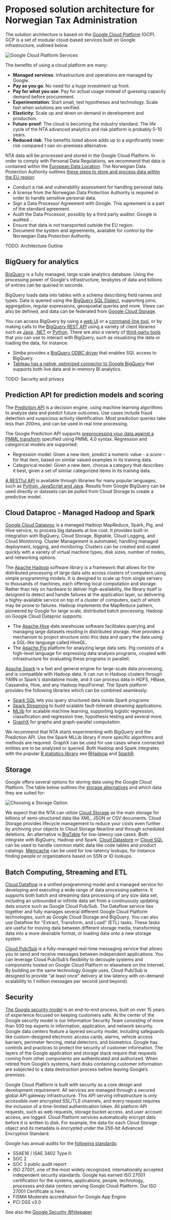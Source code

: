 # Proposed solution architecture for Norwegian Tax Administration

The solution architecture is based on the [Google Cloud Platform](https://cloud.google.com/) (GCP). GCP is a set of modular cloud-based services built on Google infrastructure, outlined below.

![Google Cloud Platform Services](GoogleCloudPlatform.png)

The benefits of using a cloud platform are many:
* **Managed services**: Infrastructure and operations are managed by Google.
* **Pay as you go**: No need for a huge investment up front.
* **Pay for what you use**: Pay for actual usage instead of guessing capacity demand before procurement.
* **Experimentation**: Start small, test hypotheses and technology. Scale fast when solutions are verified.
* **Elasticity**: Scale up and down on demand in development and production.
* **Future-proof**: The cloud is becoming the industry standard. The life cycle of the NTA advanced analytics and risk platform is probably 5-10 years.
* **Reduced risk**: The benefits listed above adds up to a significantly lower risk compared t oan on-premises alternative.

NTA data will be processed and stored in the Google Cloud Platform. In order to comply with  Personal Data Regulations, we recommend that data is contained within the [European Data Location](http://googlecloudplatform.blogspot.no/2015/04/take-your-big-data-to-new-places-with-Google-BigQuery.html). The Norwegian Data Protection Authority outlines [these steps to store and process data within the EU region](http://www.datatilsynet.no/Teknologi/Skytjenester---Cloud-Computing/):
* Conduct a risk and vulnerability assessment for handling personal data.
 * A license from the Norwegian Data Protection Authority is required in order to handle sensitive personal data.
* Sign a Data Processor Agreement with Google. This agreement is a part of the standard agreement.
* Audit the Data Processor, possibly by a third party auditor. Google is audited ..
* Ensure that data is not transported outside the EU region.
* Document the system and agreements, available for control by the Norwegian Data Protection Authority.

TODO: Architecture Outline

## BigQuery for analytics
[BigQuery](https://cloud.google.com/bigquery/) is a fully managed, large scale analytics database. Using the processing power of Google's infrastructure, terabytes of data and billions of entries can be queried in seconds.

BigQuery loads data into tables with a schema describing field names and types. Data is queried using the [BigQuery SQL Dialect](https://cloud.google.com/bigquery/query-reference), supporting joins, aggregation, regular expressions, geospoatial queries and more. Views can also be defined, and data can be federated from [Google Cloud Storage](https://cloud.google.com/storage/).

You can access BigQuery by using a [web UI](https://bigquery.cloud.google.com/) or a [command-line tool](https://cloud.google.com/bigquery/docs/cli_tool), or by making calls to the [BigQuery REST API](https://cloud.google.com/bigquery/docs/reference/v2) using a variety of client libraries such as [Java](https://developers.google.com/api-client-library/java/apis/bigquery/v2), [.NET](https://developers.google.com/api-client-library/dotnet/get_started) or [Python](https://developers.google.com/api-client-library/python/). There are also a variety of [third-party tools](https://cloud.google.com/bigquery/third-party-tools) that you can use to interact with BigQuery, such as visualizing the data or loading the data, for instance:
* Simba provides a [BigQuery ODBC driver](http://www.simba.com/drivers/bigquery-odbc-jdbc/) that enables SQL access to BigQuery.
* [Tableau has a native, optimized connector to Google BigQuery](http://www.tableau.com/solutions/google-bigquery) that supports both live data and in-memory BI analytics.

TODO: Security and privacy

## Prediction API for prediction models and scoring
The [Prediction API](https://cloud.google.com/prediction/) is a decision engine, using machine learning algorithms to analyze data and predict future outcomes. Use cases include fraud detection and suspicious activity identification. Most prediction queries take less than 200ms, and can be used in real time processing.

The Google Prediction API supports [preprocessing your data against a PMML transform](https://cloud.google.com/prediction/docs/pmml-schema) specified using PMML 4.0 syntax. Regression and categorical models are supported:
* Regression model: Given a new item, predict a numeric value - a *score* - for that item, based on similar valued examples in its training data.
* Categorical model: Given a new item, choose a category that describes it best, given a set of similar categorized items in its training data.

[A RESTful API](https://cloud.google.com/prediction/docs/reference/v1.6/) is available through libraries for many popular languages, such as [Python, JavaScript and Java](https://cloud.google.com/prediction/docs/libraries#generic). Results from Google BigQuery can be used directly or datasets can be pulled from  Cloud Storage to create a predictive model.

## Cloud Dataproc - Managed Hadoop and Spark
[Google Cloud Dataproc](https://cloud.google.com/dataproc/) is a managed Hadoop MapReduce, Spark, Pig, and Hive service, to process big datasets at low cost. It provides built-in integration with BigQuery, Cloud Storage, Bigtable, Cloud Logging, and Cloud Monitoring. Cluster Management is automated, handling managed deployment, logging, and monitoring. Clusters can be created and scaled quickly with a variety of virtual machine types, disk sizes, number of nodes, and networking options. 

The [Apache Hadoop](https://hadoop.apache.org/) software library is a framework that allows for the distributed processing of large data sets across clusters of computers using simple programming models. It is designed to scale up from single servers to thousands of machines, each offering local computation and storage. Rather than rely on hardware to deliver high-availability, the library itself is designed to detect and handle failures at the application layer, so delivering a highly-available service on top of a cluster of computers, each of which may be prone to failures. Hadoop implements the MapReduce pattern, pioneered by Google for large scale, distributed batch processing. Hadoop on Google Cloud Dataproc supports:
* The [Apache Hive](http://hive.apache.org/) data warehouse software facilitates querying and managing large datasets residing in distributed storage. Hive provides a mechanism to project structure onto this data and query the data using a SQL-like language called HiveQL.
* The [Apache Pig](http://pig.apache.org/) platform for analyzing large data sets. Pig consists of a high-level language for expressing data analysis programs, coupled with infrastructure for evaluating these programs in parallell.

[Apache Spark](http://spark.apache.org/) is a fast and general engine for large-scale data processing, and is compatible with Hadoop data. It can run in Hadoop clusters through YARN or Spark's standalone mode, and it can process data in HDFS, HBase, Cassandra, Hive, and any Hadoop InputFormat. The Spark platform provides the following libraries which can be combined seamlessly:
* [Spark SQL](http://spark.apache.org/sql/) lets you query structured data inside Spark programs
* [Spark Streaming](http://spark.apache.org/streaming/) to build scalable fault-tolerant streaming applications.
* [MLlib](http://spark.apache.org/mllib/) for scalable machine learning, supporting logistic regression, classification and regression tree, hypothesis testing and several more.
* [GraphX](http://spark.apache.org/graphx/) for graphs and graph-parallel computation. 

We recommend that NTA starts experimenting with BigQuery and the Prediction API. Use the Spark MLLib library if more specific algorithms and methods are required. GraphX can be used for use cases where connected entities are to be analyzed or queried. Both Hadoop and Spark integrates with the popular [R statistics library](http://www.revolutionanalytics.com/revolution-r-open) see [RHadoop](https://github.com/RevolutionAnalytics/RHadoop/wiki) and [SparkR](https://spark.apache.org/docs/latest/sparkr.html).

## Storage
Google offers several options for storing data using the Google Cloud Platform. The table below outlines the [storage alternatives](https://cloud.google.com/docs/storing-your-data) and which data they are suited for:

![Choosing a Storage Option](GCPStorage.png)

We expect that the NTA can utilize [Cloud Storage](https://cloud.google.com/storage/) as the main storage for  billions of semi-structured data like XML, JSON or CSV documents. Cloud Storage provides lifecycle management to reduce your costs even further by archiving your objects to Cloud Storage Nearline and through scheduled deletions. An alternative is [BigTable](https://cloud.google.com/bigtable/) for low-latency use cases. Both integrate with BigQuery, Hadoop and Spark. [Cloud Datastore](https://cloud.google.com/datastore/) or [Cloud SQL](https://cloud.google.com/sql/) can be used to handle common static data like code tables and product catalogs. [Memcache](https://cloud.google.com/appengine/articles/scaling/memcache/) can be used for low-latency lookups, for instance finding people or organizations based on SSN or ID lookups.

## Batch Computing, Streaming and ETL
[Cloud Dataflow](https://cloud.google.com/dataflow/) is a unified programming model and a managed service for developing and executing a wide range of data processing patterns. It supports both batch and streaming data processing of any size data set, including an unbounded or infinite data set from a continuously updating data source such as Google Cloud Pub/Sub. The Dataflow service ties together and fully manages several different Google Cloud Platform technologies, such as Google Cloud Storage and BigQuery. You can also use Dataflow for "Extract, Transform, and Load" (ETL) tasks. These tasks are useful for moving data between different storage media, transforming data into a more desirable format, or loading data onto a new storage system.

[Cloud Pub/Sub](https://cloud.google.com/pubsub/) is a fully-managed real-time messaging service that allows you to send and receive messages between independent applications. You can leverage Cloud Pub/Sub’s flexibility to decouple systems and components hosted on Google Cloud Platform or elsewhere on the Internet. By building on the same technology Google uses, Cloud Pub/Sub is designed to provide “at least once” delivery at low latency with on-demand scalability to 1 million messages per second (and beyond).

## Security
[The Google security model](https://cloud.google.com/security/) is an end-to-end process, built on over 15 years of experience focused on keeping customers safe. At the center of the Google security model is our Information Security Team consisting of more than 500 top experts in information, application, and network security. Google data centers feature a layered security model, including safeguards like custom-designed electronic access cards, alarms, vehicle access barriers, perimeter fencing, metal detectors, and biometrics. Google has controls and practices to protect the security of customer information. The layers of the Google application and storage stack require that requests coming from other components are authenticated and authorized. When retired from Google’s systems, hard disks containing customer information are subjected to a data destruction process before leaving Google’s premises.

Google Cloud Platform is built with security as a core design and development requirement. All services are managed through a secured global API gateway infrastructure. This API serving infrastructure is only accessible over encrypted SSL/TLS channels, and every request requires the inclusion of a time-limited authentication token. All platform API requests, such as web requests, storage bucket access, and user account access, are logged. Cloud Platform services automatically encrypt data before it is written to disk. For example, the data for each Cloud Storage object and its metadata is encrypted under the 256-bit Advanced Encryption Standard.

Google has annual audits for the [following standards](https://cloud.google.com/security/compliance):
* SSAE16 / ISAE 3402 Type II:
 * SOC 2
 * SOC 3 public audit report
* ISO 27001, one of the most widely recognized, internationally accepted independent security standards. Google has earned ISO 27001 certification for the systems, applications, people, technology, processes and data centers serving Google Cloud Platform. Our ISO 27001 Certificate is here.
* FISMA Moderate accreditation for Google App Engine
* PCI DSS v3.0

See also the [Google Security Whitepaper](https://cloud.google.com/security/whitepaper)